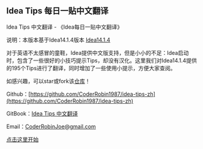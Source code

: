 ## Idea Tips 每日一贴中文翻译 ##

Idea Tips 中文翻译 - 《Idea每日一贴中文翻译》

说明：本版本基于Idea14.1.4版本 [Idea14.1.4](https://confluence.jetbrains.com/display/IntelliJIDEA/Previous+IntelliJ+IDEA+Releases)

对于英语不太感冒的童鞋，Idea提供中文版支持，但是小小的不足：Idea启动时，包含了一些很好的小技巧提示Tips，却没有汉化。这里我们对Idea14.1.4提供的195个Tips进行了翻译，同时增加了一些使用小提示，方便大家查阅。

如感兴趣，可以star或fork该[仓库](https://github.com/CoderRobin1987/idea-tips-zh)！

Github：[https://github.com/CoderRobin1987/idea-tips-zh](https://github.com/CoderRobin1987/idea-tips-zh)

GitBook：[Idea Tips 中文翻译](https://coderrobin1987.gitbooks.io/idea-tips-zh/content/)

Email：[CoderRobinJoe@gmail.com](CoderRobinJoe@gmail.com)

[点击这里开始](https://github.com/CoderRobin1987/idea-tips-zh/blob/master/SUMMARY.md)
